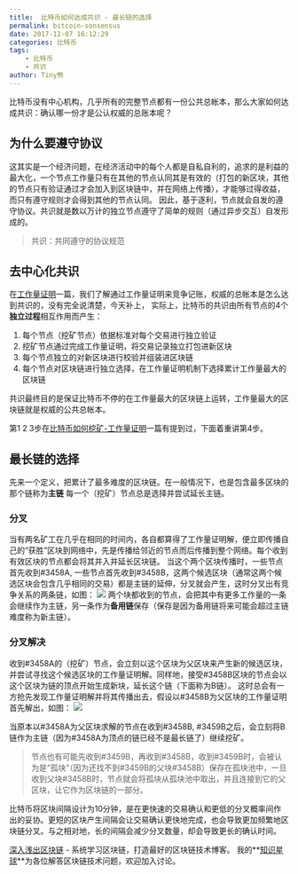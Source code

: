 ```yaml
---
title:  比特币如何达成共识 - 最长链的选择
permalink: bitcoin-sonsensus
date: 2017-12-07 16:12:29
categories: 比特币
tags:
    - 比特币
    - 共识
author: Tiny熊
---
```


比特币没有中心机构，几乎所有的完整节点都有一份公共总帐本，那么大家如何达成共识：确认哪一份才是公认权威的总账本呢？

<!-- more -->

## 为什么要遵守协议
这其实是一个经济问题，在经济活动中的每个人都是自私自利的，追求的是利益的最大化，一个节点工作量只有在其他的节点认同其是有效的（打包的新区块，其他的节点只有验证通过才会加入到区块链中，并在网络上传播），才能够过得收益，
而只有遵守规则才会得到其他的节点认同。
因此，基于逐利，节点就会自发的遵守协议。共识就是数以万计的独立节点遵守了简单的规则（通过异步交互）自发形成的。
> 共识：共同遵守的协议规范

## 去中心化共识
在[工作量证明](https://learnblockchain.cn/2017/11/04/bitcoin-pow/)一篇，我们了解通过工作量证明来竞争记账，权威的总帐本是怎么达到共识的，没有完全说清楚，今天补上，
实际上，比特币的共识由所有节点的4个**独立过程**相互作用而产生：

1. 每个节点（挖矿节点）依据标准对每个交易进行独立验证
2. 挖矿节点通过完成工作量证明，将交易记录独立打包进新区块
3. 每个节点独立的对新区块进行校验并组装进区块链
4. 每个节点对区块链进行独立选择，在工作量证明机制下选择累计工作量最大的区块链

共识最终目的是保证比特币不停的在工作量最大的区块链上运转，工作量最大的区块链就是权威的公共总帐本。

第1 2 3步在[比特币如何挖矿-工作量证明](https://learnblockchain.cn/2017/11/04/bitcoin-pow/)一篇有提到过，下面着重讲第4步。

## 最长链的选择

先来一个定义，把累计了最多难度的区块链。在一般情况下，也是包含最多区块的那个链称为**主链**
每一个（挖矿）节点总是选择并尝试延长主链。

### 分叉

当有两名矿工在几乎在相同的时间内，各自都算得了工作量证明解，便立即传播自己的“获胜”区块到网络中，先是传播给邻近的节点而后传播到整个网络。每个收到有效区块的节点都会将其并入并延长区块链。
当这个两个区块传播时，一些节点首先收到#3458A, 一些节点首先收到#3458B，这两个候选区块（通常这两个候选区块会包含几乎相同的交易）都是主链的延伸，分叉就会产生，这时分叉出有竞争关系的两条链，如图：
![](https://img.learnblockchain.cn/2017/block_branch.jpg!wl)
两个块都收到的节点，会把其中有更多工作量的一条会继续作为主链，另一条作为**备用链**保存（保存是因为备用链将来可能会超过主链难度称为新主链）。

### 分叉解决

收到#3458A的（挖矿）节点，会立刻以这个区块为父区块来产生新的候选区块，并尝试寻找这个候选区块的工作量证明解。同样地，接受#3458B区块的节点会以这个区块为链的顶点开始生成新块，延长这个链（下面称为B链）。
这时总会有一方抢先发现工作量证明解并将其传播出去，假设以#3458B为父区块的工作量证明首先解出，如图：
![](https://img.learnblockchain.cn/2017/block_branch2.jpg!wl)

当原本以#3458A为父区块求解的节点在收到#3458B, #3459B之后，会立刻将B链作为主链（因为#3458A为顶点的链已经不是最长链了）继续挖矿。

> 节点也有可能先收到#3459B，再收到#3458B，收到#3459B时，会被认为是“孤块“（因为还找不到#3459B的父块#3458B）保存在孤块池中，一旦收到父块#3458B时，节点就会将孤块从孤块池中取出，并且连接到它的父区块，让它作为区块链的一部分。

比特币将区块间隔设计为10分钟，是在更快速的交易确认和更低的分叉概率间作出的妥协。更短的区块产生间隔会让交易确认更快地完成，也会导致更加频繁地区块链分叉。与之相对地，长的间隔会减少分叉数量，却会导致更长的确认时间。


[深入浅出区块链](https://learnblockchain.cn/) - 系统学习区块链，打造最好的区块链技术博客。
我的**[知识星球](https://learnblockchain.cn/images/zsxq.png)**为各位解答区块链技术问题，欢迎加入讨论。
